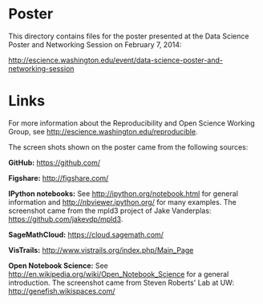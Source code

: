 
# Poster 

This directory contains files for the poster presented at the Data Science Poster and Networking Session on February 7, 2014:

http://escience.washington.edu/event/data-science-poster-and-networking-session

# Links

For more information about the Reproducibility and Open Science Working Group, see http://escience.washington.edu/reproducible.

The screen shots shown on the poster came from the following sources:

**GitHub:** https://github.com/

**Figshare:** http://figshare.com/

**IPython notebooks:** See http://ipython.org/notebook.html for general information and http://nbviewer.ipython.org/ for many examples. The screenshot came from the mpld3 project of Jake Vanderplas: https://github.com/jakevdp/mpld3.

**SageMathCloud:** https://cloud.sagemath.com/

**VisTrails:** http://www.vistrails.org/index.php/Main_Page

**Open Notebook Science:** See http://en.wikipedia.org/wiki/Open_Notebook_Science for a general introduction. The screenshot came from Steven Roberts' Lab at UW: http://genefish.wikispaces.com/


